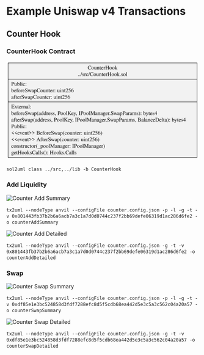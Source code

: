 # Example Uniswap v4 Transactions

## Counter Hook

### CounterHook Contract

![CounterHook Contract](./CounterHook.svg)

```
sol2uml class ../src,../lib -b CounterHook
```

<!-- ### Pool Setup

[Counter Swap](./counterSwap.svg)

```
tx2uml --nodeType anvil --configFile counter.config.json -t -l -g -v 0x9cf249890694687e28f66952c3a0469e9150dc788c2a4983ba7e373433270c44,0xc1756dfb5669fe320edb26f99150f836448b07aed75b453604fe3af20ba97e72,0x02ff4b04a82193eba7247358a09a1d0630159a0e54d946d1d45a10dff6ce3388 -o counterSetup
``` -->

### Add Liquidity

![Counter Add Summary](./counterAddSummary.svg)

```
tx2uml --nodeType anvil --configFile counter.config.json -p -l -g -t -v 0x801443fb37b2b6a6acb7a3c1a7d0d0744c237f2bb69defe06319d1ac286d6fe2 -o counterAddSummary
```

![Counter Add Detailed](./counterAddDetailed.svg)

```
tx2uml --nodeType anvil --configFile counter.config.json -g -t -v 0x801443fb37b2b6a6acb7a3c1a7d0d0744c237f2bb69defe06319d1ac286d6fe2 -o counterAddDetailed
```

### Swap

![Counter Swap Summary](./counterSwapSummary.svg)

```
tx2uml --nodeType anvil --configFile counter.config.json -p -l -g -t -v 0xdf85e1e3bc524858d3fdf7288efc8d5f5cdb68ea442d5e3c5a3c562c04a20a57 -o counterSwapSummary
```

![Counter Swap Detailed](./counterSwapDetailed.svg)

```
tx2uml --nodeType anvil --configFile counter.config.json -g -t -v 0xdf85e1e3bc524858d3fdf7288efc8d5f5cdb68ea442d5e3c5a3c562c04a20a57 -o counterSwapDetailed
```
